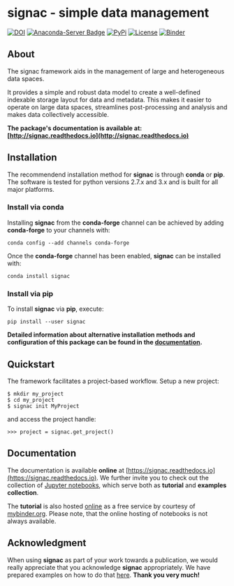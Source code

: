 # signac - simple data management

[![DOI](https://zenodo.org/badge/72946496.svg)](https://zenodo.org/badge/latestdoi/72946496)
[![Anaconda-Server Badge](https://anaconda.org/conda-forge/signac/badges/version.svg)](https://anaconda.org/conda-forge/signac)
[![PyPi](https://img.shields.io/pypi/v/signac.svg)](https://img.shields.io/pypi/v/signac.svg)
[![License](https://img.shields.io/github/license/csadorf/signac.svg)](https://bitbucket.org/glotzer/signac/src/master/LICENSE.txt)
[![Binder](http://mybinder.org/badge.svg)](http://www.mybinder.org:/repo/csadorf/signac-examples)

## About

The signac framework aids in the management of large and heterogeneous data spaces.

It provides a simple and robust data model to create a well-defined indexable storage layout for data and metadata.
This makes it easier to operate on large data spaces, streamlines post-processing and analysis and makes data collectively accessible.

**The package's documentation is available at: [http://signac.readthedocs.io](http://signac.readthedocs.io)**

## Installation

The recommendend installation method for **signac** is through **conda** or **pip**.
The software is tested for python versions 2.7.x and 3.x and is built for all major platforms.

### Install via **conda**

Installing **signac** from the **conda-forge** channel can be achieved by adding **conda-forge** to your channels with:

    conda config --add channels conda-forge

Once the **conda-forge** channel has been enabled, **signac** can be installed with:

    conda install signac

### Install via **pip**

To install **signac** via **pip**, execute:

    pip install --user signac

**Detailed information about alternative installation methods and configuration of this package can be found in the [documentation](https://signac.readthedocs.io/en/latest/installation.html).**

## Quickstart

The framework facilitates a project-based workflow.
Setup a new project:

    $ mkdir my_project
    $ cd my_project
    $ signac init MyProject

and access the project handle:

    >>> project = signac.get_project()

## Documentation

The documentation is available **online** at [https://signac.readthedocs.io](https://signac.readthedocs.io).
We further invite you to check out the collection of [Jupyter notebooks](https://bitbucket.org/glotzer/signac-examples), which serve both as **tutorial** and **examples collection**.

The **tutorial** is also hosted [online](http://www.mybinder.org:/repo/csadorf/signac-examples) as a free service by courtesy of [mybinder.org](http://www.mybinder.org).
Please note, that the online hosting of notebooks is not always available.

## Acknowledgment

When using **signac** as part of your work towards a publication, we would really appreciate that you acknowledge **signac** appropriately. We have prepared examples on how to do that [here](http://signac.readthedocs.io/en/latest/acknowledge.html). **Thank you very much!**
